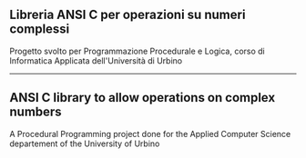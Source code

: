 ## Libreria ANSI C per operazioni su numeri complessi
Progetto svolto per Programmazione Procedurale e Logica, corso di Informatica Applicata dell'Università di Urbino

----

## ANSI C library to allow operations on complex numbers
A Procedural Programming project done for the Applied Computer Science departement of the University of Urbino

